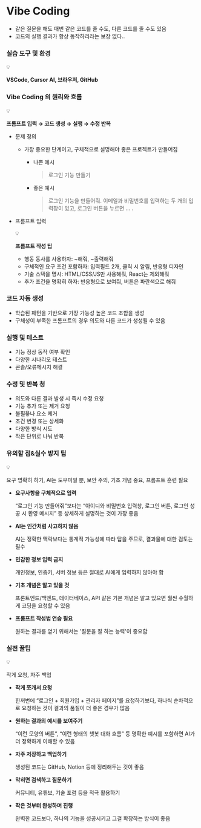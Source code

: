 # Vibe Coding

- 같은 질문을 해도 매번 같은 코드를 줄 수도, 다른 코드를 줄 수도 있음
- 코드의 실행 결과가 항상 동작하리라는 보장 없다..

### 실습 도구 및 환경

<aside>
💡

**VSCode, Cursor AI, 브라우저, GitHub**

</aside>

### Vibe Coding 의 원리와 흐름

<aside>
💡

**프롬프트 입력 → 코드 생성 → 실행 → 수정 반복**

</aside>

- 문제 정의
    - 가장 중요한 단계이고, 구체적으로 설명해야 좋은 프로젝트가 만들어짐
        - 나쁜 예시
            
            > 로그인 기능 만들기
            > 
        - 좋은 예시
            
            > 로그인 기능을 만들어줘. 이메일과 비밀번호를 입력하는 두 개의 입력창이 있고, 로그인 버튼을 누르면 … .
            > 
- 프롬프트 입력
    
    <aside>
    💡
    
    **프롬프트 작성 팁**
    
    - 행동 동사를 사용하자: ~해줘, ~출력해줘
    - 구체적인 요구 조건 포함하자: 입력필드 2개, 클릭 시 알림, 반응형 디자인
    - 기술 스택을 명시: HTML/CSS/JS만 사용해줘, React는 제외해줘
    - 추가 조건을 명확히 하자: 반응형으로 보여줘, 버튼은 파란색으로 해줘
    </aside>
    

### 코드 자동 생성

- 학습된 패턴을 기반으로 가장 가능성 높은 코드 조합을 생성
- 구체성이 부족한 프롬프트의 경우 의도와 다른 코드가 생성될 수 있음

### 실행 및 테스트

- 기능 정상 동작 여부 확인
- 다양한 시나리오 테스트
- 콘솔/오류메시지 해결

### 수정 및 반복  청

- 의도와 다른 결과 발생 시 즉시 수정 요청
- 기능 추가 또는 제거 요청
- 불필욯나 요소 제거
- 조건 변경 또는 상세화
- 다양한 방식 시도
- 작은 단위로 나눠 반복

### 유의할 점&실수 방지 팁

<aside>
💡

요구 명확히 하기, AI는 도우미일 뿐, 보안 주의, 기초 개념 중요, 프롬프트 훈련 필요

</aside>

- **요구사항을 구체적으로 입력**
    
    “로그인 기능 만들어줘”보다는 “아이디와 비밀번호 입력창, 로그인 버튼, 로그인 성공 시 환영 메시지” 등 상세하게 설명하는 것이 가장 좋음
    
- **AI는 인간처럼 사고하지 않음**
    
    AI는 정확한 맥락보다는 통계적 가능성에 따라 답을 주므로, 결과물에 대한 검토는 필수
    
- **민감한 정보 입력 금지**
    
    개인정보, 인증키, 서버 정보 등은 절대로 AI에게 입력하지 않아야 함
    
- **기초 개념은 알고 있을 것**
    
    프론트엔드/백엔드, 데이터베이스, API 같은 기본 개념은 알고 있으면 훨씬 수월하게 코딩을 요청할 수 있음
    
- **프롬프트 작성법 연습 필요**
    
    원하는 결과를 얻기 위해서는 '질문을 잘 하는 능력'이 중요함
    

### 실전 꿀팁

<aside>
💡

작게 요청, 자주 백업

</aside>

- **작게 쪼개서 요청**
    
    한꺼번에 “로그인 + 회원가입 + 관리자 페이지”를 요청하기보다, 하나씩 순차적으로 요청하는 것이 결과의 품질이 더 좋은 경우가 많음
    
- **원하는 결과의 예시를 보여주기**
    
    “이런 모양의 버튼”, “이런 형태의 챗봇 대화 흐름” 등 명확한 예시를 포함하면 AI가 더 정확하게 이해할 수 있음
    
- **자주 저장하고 백업하기**
    
    생성된 코드는 GitHub, Notion 등에 정리해두는 것이 좋음
    
- **막히면 검색하고 질문하기**
    
    커뮤니티, 유튜브, 기술 포럼 등을 적극 활용하기
    
- **작은 것부터 완성하며 진행**
    
    완벽한 코드보다, 하나의 기능을 성공시키고 그걸 확장하는 방식이 좋음